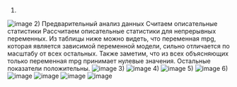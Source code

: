 1)
![image](https://user-images.githubusercontent.com/91901972/196992738-6d87f5c7-e5c4-49a2-832a-88d207b52087.png)
2)
Предварительный анализ данных
Считаем описательные статистики
Рассчитаем описательные статистики для непрерывных переменных. Из таблицы ниже можно видеть, что переменная mpg, которая является зависимой переменной модели, сильно отличается по масштабу от всех остальных. Также заметим, что из всех объясняющих только переменная mpg принимает нулевые значения. Остальные показатели положительны.
![image](https://user-images.githubusercontent.com/91901972/196992220-95790d45-1205-4043-808b-d415b5857f87.png)
3)
![image](https://user-images.githubusercontent.com/91901972/196994642-22d7c64f-1dc8-4b37-b01a-3108daa5248e.png)
4)
![image](https://user-images.githubusercontent.com/91901972/196997367-a6f77c3b-a69d-4e44-98fc-58a9acd3232d.png)
5)
![image](https://user-images.githubusercontent.com/91901972/196995467-1eadcaad-a263-4703-9777-a07cc5cfaba3.png)
6)
![image](https://user-images.githubusercontent.com/91901972/196995560-a7596ced-8231-4368-9807-f9a4f10d232d.png)
![image](https://user-images.githubusercontent.com/91901972/196995657-413628d2-1823-4db1-b387-9367ffaf7703.png)
![image](https://user-images.githubusercontent.com/91901972/196996917-60f99e6b-eff0-4b25-8cce-f94a87aca769.png)
![image](https://user-images.githubusercontent.com/91901972/196995760-e39a01fe-dcfe-474d-a7f9-113ee6497fbb.png)


